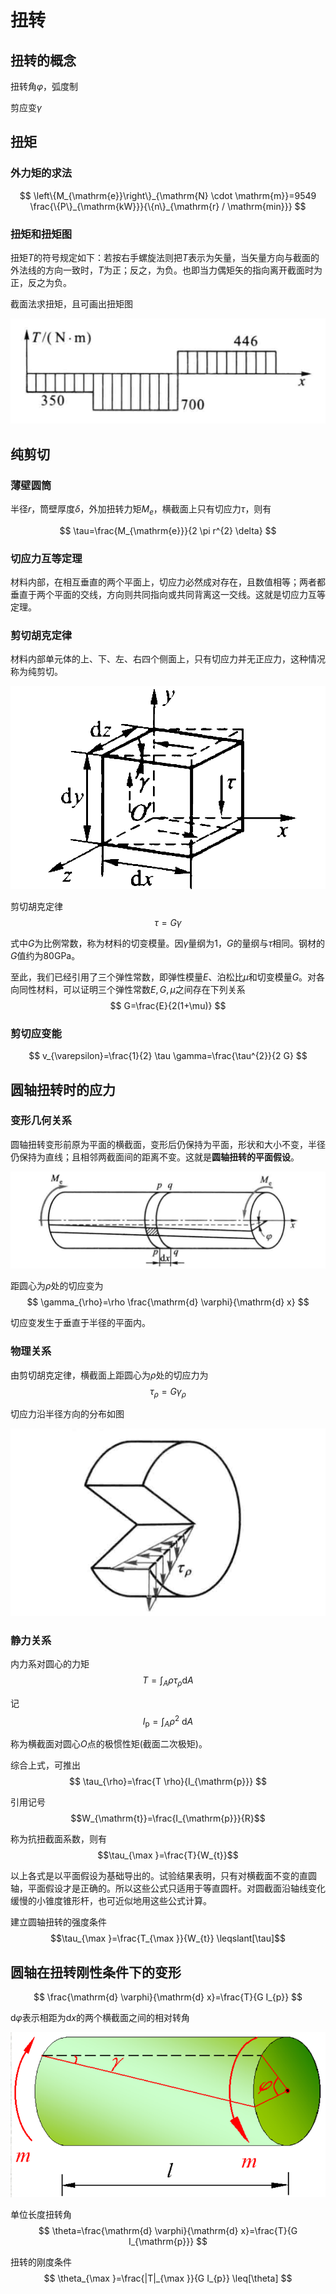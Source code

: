# 扭转

## 扭转的概念

扭转角$\varphi$，弧度制

剪应变$\gamma$

<!-- $$\gamma=\frac{r \varphi}{l}$$

其中$l$为圆筒的长度 -->

## 扭矩

### 外力矩的求法

$$
\left\{M_{\mathrm{e}}\right\}_{\mathrm{N} \cdot \mathrm{m}}=9549 \frac{\{P\}_{\mathrm{kW}}}{\{n\}_{\mathrm{r} / \mathrm{min}}}
$$

### 扭矩和扭矩图

扭矩$T$的符号规定如下：若按右手螺旋法则把$T$表示为矢量，当矢量方向与截面的外法线的方向一致时，$T$为正；反之，为负。也即当力偶矩矢的指向离开截面时为正，反之为负。


截面法求扭矩，且可画出扭矩图

![](PasteImage/2023-03-17-10-26-14.png)


## 纯剪切

### 薄壁圆筒

半径$r$，筒壁厚度$\delta$，外加扭转力矩$M_{e}$，横截面上只有切应力$\tau$，则有

$$
\tau=\frac{M_{\mathrm{e}}}{2 \pi r^{2} \delta}
$$

### 切应力互等定理


材料内部，在相互垂直的两个平面上，切应力必然成对存在，且数值相等；两者都垂直于两个平面的交线，方向则共同指向或共同背离这一交线。这就是切应力互等定理。


### 剪切胡克定律

材料内部单元体的上、下、左、右四个侧面上，只有切应力并无正应力，这种情况称为纯剪切。

![](PasteImage/en-2023-03-17-11-03-02.png)

剪切胡克定律
$$\tau=G \gamma$$

式中$G$为比例常数，称为材料的切变模量。因$\gamma$量纲为$1$，$G$的量纲与$\tau$相同。钢材的$G$值约为80GPa。

至此，我们已经引用了三个弹性常数，即弹性模量$E$、泊松比$\mu$和切变模量$G$。对各向同性材料，可以证明三个弹性常数$E,G,\mu$之间存在下列关系
$$
G=\frac{E}{2(1+\mu)}
$$

### 剪切应变能

$$
v_{\varepsilon}=\frac{1}{2} \tau \gamma=\frac{\tau^{2}}{2 G}
$$


## 圆轴扭转时的应力

### 变形几何关系

圆轴扭转变形前原为平面的横截面，变形后仍保持为平面，形状和大小不变，半径仍保持为直线；且相邻两截面间的距离不变。这就是**圆轴扭转的平面假设**。

![](PasteImage/2023-03-17-11-53-55.png)

距圆心为$\rho$处的切应变为
$$
\gamma_{\rho}=\rho \frac{\mathrm{d} \varphi}{\mathrm{d} x}
$$

切应变发生于垂直于半径的平面内。

### 物理关系

由剪切胡克定律，横截面上距圆心为$\rho$处的切应力为
$$\tau_{\rho}=G \gamma_{\rho}$$

切应力沿半径方向的分布如图

![](PasteImage/2023-03-17-11-58-09.png)

### 静力关系


内力系对圆心的力矩
$$
T=\int_{A} \rho \tau_{\rho} \mathrm{d} A
$$

记
$$
I_{\mathrm{p}}=\int_{A} \rho^{2} \mathrm{~d} A
$$

称为横截面对圆心$O$点的极惯性矩(截面二次极矩)。

综合上式，可推出
$$
\tau_{\rho}=\frac{T \rho}{I_{\mathrm{p}}}
$$

引用记号
$$W_{\mathrm{t}}=\frac{I_{\mathrm{p}}}{R}$$

称为抗扭截面系数，则有
$$\tau_{\max }=\frac{T}{W_{t}}$$

以上各式是以平面假设为基础导出的。试验结果表明，只有对横截面不变的直圆轴，平面假设才是正确的。所以这些公式只适用于等直圆杆。对圆截面沿轴线变化缓慢的小锥度锥形杆，也可近似地用这些公式计算。

建立圆轴扭转的强度条件
$$\tau_{\max }=\frac{T_{\max }}{W_{t}} \leqslant[\tau]$$

## 圆轴在扭转刚性条件下的变形

$$
\frac{\mathrm{d} \varphi}{\mathrm{d} x}=\frac{T}{G I_{p}}
$$

$\mathrm{d} \varphi$表示相距为$\mathrm{d} x$的两个横截面之间的相对转角


![](PasteImage/2023-03-21-08-44-26.png)

单位长度扭转角
$$
\theta=\frac{\mathrm{d} \varphi}{\mathrm{d} x}=\frac{T}{G I_{\mathrm{p}}}
$$

扭转的刚度条件
$$
\theta_{\max }=\frac{|T|_{\max }}{G I_{p}} \leq[\theta]
$$

